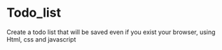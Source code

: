 # Todo_list
Create a todo list that will be saved even if you exist your browser,
using Html, css and javascript
